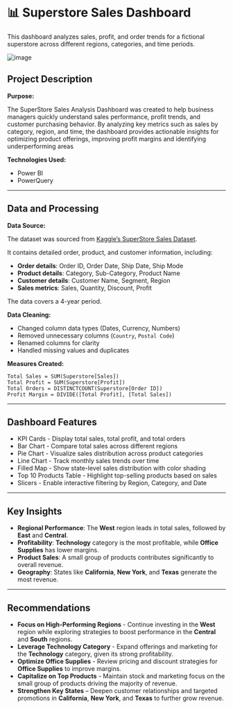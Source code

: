 # 📊 Superstore Sales Dashboard

This dashboard analyzes sales, profit, and order trends for a fictional superstore across different regions, categories, and time periods.

![image](https://github.com/user-attachments/assets/0de88410-52c6-4edd-ac76-66759f5efe2c)

## Project Description

**Purpose:**

The SuperStore Sales Analysis Dashboard was created to help business managers quickly understand sales performance, profit trends, and customer purchasing behavior. By analyzing key metrics such as sales by category, region, and time, the dashboard provides actionable insights for optimizing product offerings, improving profit margins and identifying underperforming areas

**Technologies Used:**
- Power BI
- PowerQuery

---

## Data and Processing

**Data Source:**

The dataset was sourced from [Kaggle’s SuperStore Sales Dataset](https://www.kaggle.com/datasets). 

It contains detailed order, product, and customer information, including:
- **Order details**: Order ID, Order Date, Ship Date, Ship Mode
- **Product details**: Category, Sub-Category, Product Name
- **Customer details**: Customer Name, Segment, Region
- **Sales metrics**: Sales, Quantity, Discount, Profit

The data covers a 4-year period.

**Data Cleaning:**
- Changed column data types (Dates, Currency, Numbers)
- Removed unnecessary columns (`Country`, `Postal Code`)
- Renamed columns for clarity
- Handled missing values and duplicates

**Measures Created:**
```DAX
Total Sales = SUM(Superstore[Sales])
Total Profit = SUM(Superstore[Profit])
Total Orders = DISTINCTCOUNT(Superstore[Order ID])
Profit Margin = DIVIDE([Total Profit], [Total Sales])
```

--- 

## Dashboard Features

- KPI Cards - Display total sales, total profit, and total orders
- Bar Chart - Compare total sales across different regions
- Pie Chart - Visualize sales distribution across product categories
- Line Chart - Track monthly sales trends over time
- Filled Map - Show state-level sales distribution with color shading
- Top 10 Products Table - Highlight top-selling products based on sales
- Slicers - Enable interactive filtering by Region, Category, and Date

---

## Key Insights

- **Regional Performance**: The **West** region leads in total sales, followed by **East** and **Central**.
- **Profitability**: **Technology** category is the most profitable, while **Office Supplies** has lower margins.
- **Product Sales**: A small group of products contributes significantly to overall revenue.
- **Geography**: States like **California**, **New York**, and **Texas** generate the most revenue.

---

## Recommendations
- **Focus on High-Performing Regions** - Continue investing in the **West** region while exploring strategies to boost performance in the **Central** and **South** regions.
- **Leverage Technology Category** - Expand offerings and marketing for the **Technology** category, given its strong profitability.
- **Optimize Office Supplies** - Review pricing and discount strategies for **Office Supplies** to improve margins.
- **Capitalize on Top Products** - Maintain stock and marketing focus on the small group of products driving the majority of revenue.
- **Strengthen Key States** – Deepen customer relationships and targeted promotions in **California**, **New York**, and **Texas** to further grow revenue.

